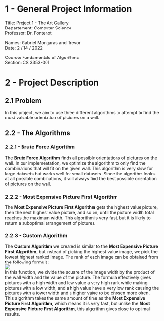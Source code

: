 # 1 - General Project Information

Title: Project 1 - The Art Gallery</br>
Departement: Computer Science</br>
Professor: Dr. Fontenot</br>

Names: Gabriel Mongaras and Trevor</br>
Date: 2 / 14 / 2022</br>

Course: Fundamentals of Algorithms</br>
Section: CS 3353-001</br>

# 2 - Project Description
## 2.1 Problem
In this project, we aim to use three different algorithms to attempt to find the most valuable orientation of pictures on a wall.

## 2.2 - The Algorithms
### 2.2.1 - Brute Force Algorithm
The <strong>Brute Force Algorithm</strong> finds all possible orientations of pictures on the wall. In our implementation, we optimize the algorithm to only find 
the combinations that will fit on the given wall. This algorithm is very slow for large datasets but works well for small datasets. Since the 
algorithm looks at all possible combinations, it will always find the best possible orientation of pictures on the wall.
### 2.2.2 - Most Expensive Picture First Algorithm
The <strong>Most Expensive Picture First Algorithm</strong> gets the highest value picture, then the next highest value picture, and so on, until the 
picture width total reaches the maximum width. This algorithm is very fast, but it is likely to return a suboptimal arrangement of pictures.
### 2.2.3 - Custom Algorithm
The <strong>Custom Algorithm</strong> we created is similar to the <strong>Most Expensive Picture First Algorithm</strong>, but instead of picking the highest
value image, we pick the lowest highest ranked image. The rank of each image can be obtained from the following formula:  
<img src="https://render.githubusercontent.com/render/math?math=\frac{(Width \:\, of \:\, Image)^2}{Wall  \:\, Width * Value  \:\, of  \:\, Image}"></br>
In this function, we divide the square of the image width by the product of the wall width and the value of the picture. The formula effectively
gives pictures with a high width and low value a very high rank while making pictures with a low width, and a high value have a very low rank causing the pictures with a
lower width and a higher value to be chosen more often. This algorithm takes the same amount of time as the <strong>Most Expensive Picture First Algorithm</strong>, which
means it is very fast, but unlike the <strong>Most Expensive Picture First Algorithm</strong>, this algorithm gives close to optimal results.
